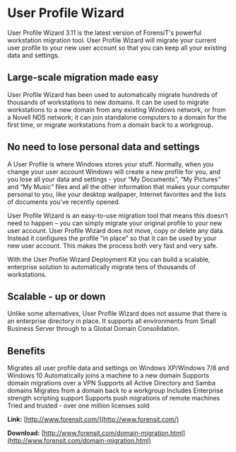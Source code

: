 # User Profile Wizard

User Profile Wizard 3.11 is the latest version of ForensiT's powerful workstation migration tool. User Profile Wizard will migrate your current user profile to your new user account so that you can keep all your existing data and settings.

## Large-scale migration made easy

User Profile Wizard has been used to automatically migrate hundreds of thousands of workstations to new domains. It can be used to migrate workstations to a new domain from any existing Windows network, or from a Novell NDS network; it can join standalone computers to a domain for the first time, or migrate workstations from a domain back to a workgroup.

## No need to lose personal data and settings

A User Profile is where Windows stores your stuff. Normally, when you change your user account Windows will create a new profile for you, and you lose all your data and settings - your “My Documents”, “My Pictures” and “My Music” files and all the other information that makes your computer personal to you, like your desktop wallpaper, Internet favorites and the lists of documents you've recently opened.

User Profile Wizard is an easy-to-use migration tool that means this doesn’t need to happen – you can simply migrate your original profile to your new user account. User Profile Wizard does not move, copy or delete any data. Instead it configures the profile “in place” so that it can be used by your new user account. This makes the process both very fast and very safe.

With the User Profile Wizard Deployment Kit you can build a scalable, enterprise solution to automatically migrate tens of thousands of workstations.

## Scalable - up or down

Unlike some alternatives, User Profile Wizard does not assume that there is an enterprise directory in place. It supports all environments from Small Business Server through to a Global Domain Consolidation.

## Benefits

Migrates all user profile data and settings on Windows XP/Windows 7/8 and Windows 10
Automatically joins a machine to a new domain
Supports domain migrations over a VPN
Supports all Active Directory and Samba domains
Migrates from a domain back to a workgroup
Includes Enterprise strength scripting support
Supports push migrations of remote machines
Tried and trusted - over one million licenses sold

**Link:** [http://www.forensit.com/](http://www.forensit.com/)

**Download:** [http://www.forensit.com/domain-migration.html](http://www.forensit.com/domain-migration.html)